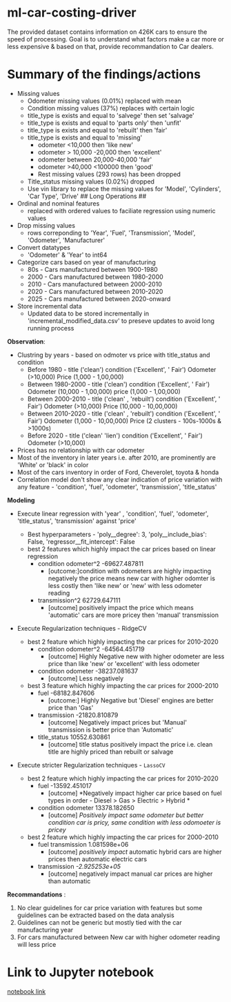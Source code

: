 # ml-car-costing-driver
The provided dataset contains information on 426K cars to ensure the speed of processing. Goal is to understand what factors make a car more or less expensive & based on that, provide recommandation to Car dealers.

# Summary of the findings/actions 
- Missing values
  - Odometer missing values (0.01%) replaced with mean 
  - Condition missing values (37%) replaces with certain logic
   - title_type is exists and equal to 'salvege' then set 'salvage'
   - title_type is exists and equal to 'parts only' then 'unfit'
   - title_type is exists and equal to 'rebuilt' then 'fair'
   - title_type is exists and equal to 'missing'
     - odometer <10,000 then 'like new'
     - odometer > 10,000 -20,000 then 'excellent' 
     - odometer between 20,000-40,000 'fair'
     - odometer >40,000 <100000 then 'good'
     - Rest missing values (293 rows) has been dropped
  - Title_status missing values (0.02%) dropped
  - Use vin library to replace the missing values for 'Model', 'Cylinders', 'Car Type', 'Drive' ## Long Operations ##
- Ordinal and nominal features 
  - replaced with ordered values to faciliate regression using numeric values
- Drop missing values 
  - rows correponding to 'Year', 'Fuel', 'Transmission', 'Model', 'Odometer', 'Manufacturer'
- Convert datatypes 
  - 'Odometer' & 'Year' to int64
- Categorize cars based on year of manufacturing
  - 80s     - Cars manufactured between 1900-1980
  - 2000    - Cars manufactured between 1980-2000
  - 2010    - Cars manufactured between 2000-2010
  - 2020    - Cars manufactured between 2010-2020
  - 2025    - Cars manufactured between 2020-onward 
- Store incremental data
  - Updated data to be stored incrementally in 'incremental_modified_data.csv' to preseve updates to avoid long running process

**Observation**:
- Clustring by years - based on odmoter vs price with title_status and condition 
  - Before 1980         - title ('clean') condition ('Excellent', ' Fair') Odometer (>10,000) Price (1,000 - 1,00,000)
  - Between 1980-2000   - title ('clean') condition ('Excellent', ' Fair') Odometer (10,000 - 1,00,000) price (1,000 - 1,00,000)
  - Between 2000-2010   - title ('clean' , 'rebuilt') condition ('Excellent', ' Fair') Odometer (>10,000) Price (10,000 - 10,00,000)
  - Between 2010-2020   - title ('clean' , 'rebuilt') condition ('Excellent', ' Fair') Odometer (1,000 - 10,00,000) Price (2 clusters - 100s-1000s & >1000s)
  - Before 2020         - title ('clean' 'lien') condition ('Excellent', ' Fair') Odometer (>10,000)
- Prices has no relationship with car odometer
- Most of the inventory in later years i.e. after 2010, are prominently are 'White' or 'black' in color
- Most of the cars inventory in order of Ford, Cheverolet, toyota & honda
- Correlation model don't show any clear indication of price variation with any feature - 'condition', 'fuel', 'odometer', 'transmission', 'title_status'

**Modeling**
- Execute linear regression with 'year' , 'condition', 'fuel', 'odometer', 'title_status', 'transmission' against 'price'
  - Best hyperparameters - 'poly__degree': 3, 'poly__include_bias': False, 'regressor__fit_intercept': False
  - best 2 features which highly impact the car prices based on linear regression
    - condition odometer^2 -69627.487811
      - [outcome:]condition with odometers are highly impacting negatively the price means new car with higher odomter is less costly then 'like new' or        'new' with less odometer reading
    - transmission^2  62729.647111 
      - [outcome] positively impact the price which means 'automatic' cars are more pricey then 'manual' transmission  

- Execute Regularization techniques - RidgeCV  
  - best 2 feature which highly impacting the car prices for 2010-2020
    - condition odometer^2  -64564.451719 
      - [outcome] Highly Negative new with higher odometer are less price than like 'new' or 'excellent' with less odometer 
    - condition odometer    -38237.081637
      - [outcome] Less negatively 
  - best 3 feature which highly impacting the car prices for 2000-2010
    - fuel          -68182.847606 
      - [outcome:] Highly Negative but 'Diesel' engines are better price than 'Gas' 
    - transmission  -21820.810879 
      - [outcome]  Negatively impact prices but 'Manual' transmission is better price than 'Automatic'
    - title_status  10552.630861  
      - [outcome]  title status positively impact the price i.e. clean title are highly priced than rebuilt or salvage

- Execute stricter Regularization techniques - `LassoCV`
  - best 2 feature which highly impacting the car prices for 2010-2020
    - fuel  -13592.451017 
      - [outcome] *Negatively impact higher car price based on fuel types in order - Diesel > Gas > Electric > Hybrid *
    - condition odometer   13378.182650  
      - [outcome] *Positively impact same odometer but better condition car is pricy, same condition with less odomoeter is pricey*
  - best 2 feature which highly impacting the car prices for 2000-2010
    - fuel transmission  1.081598e+06  
      - [outcome] *positively impact* automatic hybrid cars are higher prices then automatic electric cars
    - transmission       *-2.925253e+05*
      - [outcome] negatively impact manual car prices are higher than automatic


**Recommandations** :
1. No clear guidelines for car price variation with features but some guidelines can be extracted based on the data analysis
2. Guidelines can not be generic but mostly tied with the car manufacturing year 
3. For cars manufactured between 
New car with higher odometer reading will less price

# Link to Jupyter notebook
[notebook link](https://github.com/vishalnigam/ml-car-costing-driver/blob/main/car-costing-drivers.ipynb)
